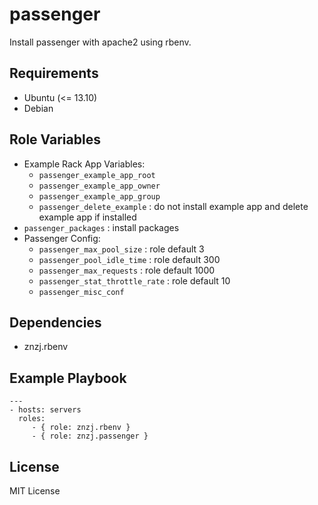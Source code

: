 # passenger

Install passenger with apache2 using rbenv.

## Requirements

- Ubuntu (<= 13.10)
- Debian

## Role Variables

- Example Rack App Variables:
  - `passenger_example_app_root`
  - `passenger_example_app_owner`
  - `passenger_example_app_group`
  - `passenger_delete_example` : do not install example app and delete example app if installed
- `passenger_packages` : install packages
- Passenger Config:
  - `passenger_max_pool_size` : role default 3
  - `passenger_pool_idle_time` : role default 300
  - `passenger_max_requests` : role default 1000
  - `passenger_stat_throttle_rate` : role default 10
  - `passenger_misc_conf`

## Dependencies

- znzj.rbenv

## Example Playbook

    ---
    - hosts: servers
      roles:
         - { role: znzj.rbenv }
         - { role: znzj.passenger }

## License

MIT License
